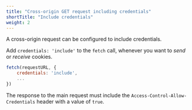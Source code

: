 ```yaml
---
title: "Cross-origin GET request including credentials"
shortTitle: "Include credentials"
weight: 2
---
```


A cross-origin request can be configured to include credentials.

Add `credentials: 'include'` to the `fetch` call, whenever you want to *send* or *receive* cookies.

```javascript
fetch(requestURL, {
    credentials: 'include',
    ...
})
```

The response to the main request must include the `Access-Control-Allow-Credentials` header with a value of `true`.